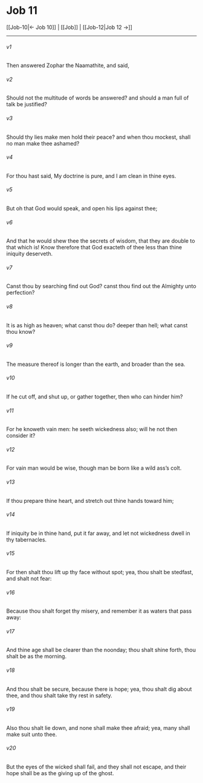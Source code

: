 # Job 11

[[Job-10|← Job 10]] | [[Job]] | [[Job-12|Job 12 →]]
***

###### v1
Then answered Zophar the Naamathite, and said,
###### v2
Should not the multitude of words be answered? and should a man full of talk be justified?
###### v3
Should thy lies make men hold their peace? and when thou mockest, shall no man make thee ashamed?
###### v4
For thou hast said, My doctrine is pure, and I am clean in thine eyes.
###### v5
But oh that God would speak, and open his lips against thee;
###### v6
And that he would shew thee the secrets of wisdom, that they are double to that which is! Know therefore that God exacteth of thee less than thine iniquity deserveth.
###### v7
Canst thou by searching find out God? canst thou find out the Almighty unto perfection?
###### v8
It is as high as heaven; what canst thou do? deeper than hell; what canst thou know?
###### v9
The measure thereof is longer than the earth, and broader than the sea.
###### v10
If he cut off, and shut up, or gather together, then who can hinder him?
###### v11
For he knoweth vain men: he seeth wickedness also; will he not then consider it?
###### v12
For vain man would be wise, though man be born like a wild ass’s colt.
###### v13
If thou prepare thine heart, and stretch out thine hands toward him;
###### v14
If iniquity be in thine hand, put it far away, and let not wickedness dwell in thy tabernacles.
###### v15
For then shalt thou lift up thy face without spot; yea, thou shalt be stedfast, and shalt not fear:
###### v16
Because thou shalt forget thy misery, and remember it as waters that pass away:
###### v17
And thine age shall be clearer than the noonday; thou shalt shine forth, thou shalt be as the morning.
###### v18
And thou shalt be secure, because there is hope; yea, thou shalt dig about thee, and thou shalt take thy rest in safety.
###### v19
Also thou shalt lie down, and none shall make thee afraid; yea, many shall make suit unto thee.
###### v20
But the eyes of the wicked shall fail, and they shall not escape, and their hope shall be as the giving up of the ghost. 
